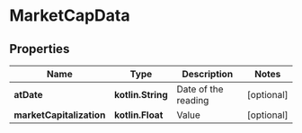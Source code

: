 
# MarketCapData

## Properties
Name | Type | Description | Notes
------------ | ------------- | ------------- | -------------
**atDate** | **kotlin.String** | Date of the reading |  [optional]
**marketCapitalization** | **kotlin.Float** | Value |  [optional]



